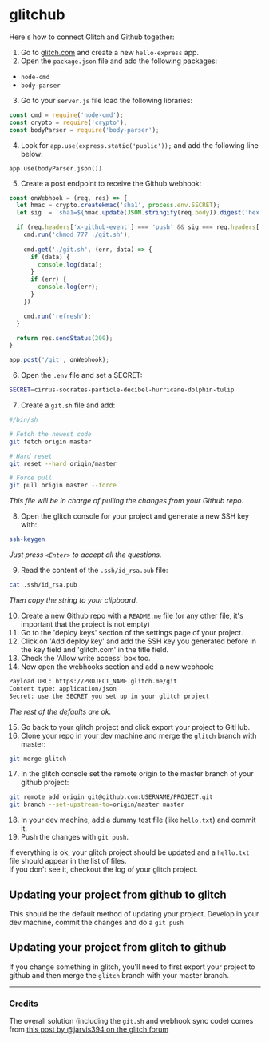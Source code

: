 # glitchub

Here's how to connect Glitch and Github together:

1. Go to [glitch.com](http://glitch.com) and create a new `hello-express` app.
2. Open the `package.json` file and add the following packages:

  - `node-cmd`
  - `body-parser`

3. Go to your `server.js` file load the following libraries:

```js
const cmd = require('node-cmd');
const crypto = require('crypto'); 
const bodyParser = require('body-parser');
```

4. Look for `app.use(express.static('public'));` and add the following line below:

`app.use(bodyParser.json())`

5. Create a post endpoint to receive the Github webhook:

```js
const onWebhook = (req, res) => {
  let hmac = crypto.createHmac('sha1', process.env.SECRET);
  let sig  = `sha1=${hmac.update(JSON.stringify(req.body)).digest('hex')}`;

  if (req.headers['x-github-event'] === 'push' && sig === req.headers['x-hub-signature']) {
    cmd.run('chmod 777 ./git.sh'); 
    
    cmd.get('./git.sh', (err, data) => {  
      if (data) {
        console.log(data);
      }
      if (err) {
        console.log(err);
      }
    })

    cmd.run('refresh');
  }

  return res.sendStatus(200);
}

app.post('/git', onWebhook);
```

6. Open the `.env` file and set a SECRET:

```bash
SECRET=cirrus-socrates-particle-decibel-hurricane-dolphin-tulip
```

7. Create a `git.sh` file and add:

```bash
#/bin/sh

# Fetch the newest code
git fetch origin master

# Hard reset
git reset --hard origin/master

# Force pull
git pull origin master --force
```

*This file will be in charge of pulling the changes from your Github repo.*

8. Open the glitch console for your project and generate a new SSH key with:

```bash 
ssh-keygen
```

*Just press `<Enter>` to accept all the questions.*

9. Read the content of the `.ssh/id_rsa.pub` file:

```bash 
cat .ssh/id_rsa.pub
```

*Then copy the string to your clipboard.*

10. Create a new Github repo with a `README.me` file (or any other file, it's important that the project is not empty)
11. Go to the 'deploy keys' section of the settings page of your project.
12. Click on 'Add deploy key' and add the SSH key you generated before in the key field and 'glitch.com' in the title field.
13. Check the 'Allow write access' box too.
14. Now open the webhooks section and add a new webhook:

```html
Payload URL: https://PROJECT_NAME.glitch.me/git
Content type: application/json
Secret: use the SECRET you set up in your glitch project
```
*The rest of the defaults are ok.*

15. Go back to your glitch project and click export your project to GitHub.
16. Clone your repo in your dev machine and merge the `glitch` branch with master:

```bash 
git merge glitch
```

17. In the glitch console set the remote origin to the master branch of your github project:

```bash
git remote add origin git@github.com:USERNAME/PROJECT.git
git branch --set-upstream-to=origin/master master
```

18. In your dev machine, add a dummy test file (like `hello.txt`) and commit it.
19. Push the changes with `git push`. 

If everything is ok, your glitch project should be updated and a `hello.txt` file should appear in the list of files.   
If you don't see it, checkout the log of your glitch project.

## Updating your project from github to glitch

This should be the default method of updating your project. Develop in your dev machine, commit the changes and do a `git push`

## Updating your project from glitch to github

If you change something in glitch, you'll need to first export your project to github and then merge the `glitch` branch with your master branch.

---

### Credits

The overall solution (including the `git.sh` and webhook sync code) comes from [this post by @jarvis394 on the glitch forum](https://support.glitch.com/t/tutorial-how-to-auto-update-your-project-with-github/8124)



